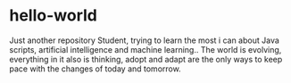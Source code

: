 # hello-world
Just another repository
Student, trying to learn the most i can about Java scripts, artificial intelligence and machine learning..
The world is evolving, everything in it also is thinking, adopt and adapt are the only ways to keep pace with the changes of today and tomorrow.
